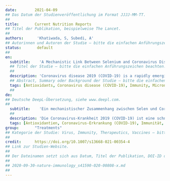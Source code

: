 ```yaml
---
date:        2021-04-09
## Das Datum der Studienveröffentlichung im Format JJJJ-MM-TT.
##
title:       Current Nutrition Reports
## Titel der Publikation, beispielweise The Lancet.
##
authors:      'Khatiwada, S, Subedi, A'
## Autorinnen und Autoren der Studie – bitte die einfachen Anführungszeichen beachten!
status:       default
##
en:
  subtitle:    'A Mechanistic Link Between Selenium and Coronavirus Disease 2019 (COVID-19)'
  ## Titel der Studie – bitte die einfachen Anführungszeichen beachten!
  ##
  description: 'Coronavirus disease 2019 (COVID-19) is a rapidly emerging disease caused by a highly contagious virus called severe acute respiratory syndrome coronavirus 2 (SARS-CoV-2), and this disease has affected millions of people across the world and led to hundreds of thousands of deaths worldwide. Nutrition is a key factor related to this disease, and nutritional status may determine the risk and outcomes of SARS-CoV-2 infection. Selenium is one of the major trace elements required for redox functions and has significant roles in viral infections. The purpose of this review was to examine the current evidence on the role of selenium in COVID-19. We reviewed studies on selenium and COVID-19, and other relevant studies to understand how selenium status can modify the risk of SARS-CoV-2 infection, and how selenium status might affect a person post-infection. We found that oxidative stress is a characteristic feature of COVID-19 disease, which is linked with the immunopathological disorder observed in individuals with severe COVID-19. Selenium plays a key role in strengthening immunity, reducing oxidative stress, preventing viral infections and supporting critical illness. Moreover, selenium deficiency is related to oxidative stress and hyperinflammation seen in critical illness, and selenium deficiency is found to be associated with the severity of COVID-19 disease. Selenium supplementation at an appropriate dose may act as supportive therapy in COVID-19. Future studies in large cohorts of COVID-19 are warranted to verify the benefits of selenium supplementation for reducing risk and severity of COVID-19. '
  ## Abstract, Summary oder Background der Studie – bitte die einfachen Anführungszeichen beachten!
  tags: [Antioxidants, Coronavirus disease (COVID-19), Immunity, Micronutrients, Selenium, Severe acute respiratory syndrome coronavirus 2, SARS-CoV-2]
  ##
de: 
## Deutsche DeepL-Übersetzung, siehe www.deepl.com.
##
  subtitle:    'Ein mechanistischer Zusammenhang zwischen Selen und Coronavirus-Erkrankungen 2019 (COVID-19)'
  ##
  description: 'Die Coronavirus-Krankheit 2019 (COVID-19) ist eine schnell aufkommende Krankheit, die durch ein hochansteckendes Virus namens Schweres Akutes Respiratorisches Syndrom Coronavirus 2 (SARS-CoV-2) verursacht wird, und diese Krankheit hat Millionen von Menschen auf der ganzen Welt betroffen und weltweit zu Hunderttausenden von Todesfällen geführt. Die Ernährung ist ein Schlüsselfaktor im Zusammenhang mit dieser Krankheit, und der Ernährungszustand kann das Risiko und die Folgen einer SARS-CoV-2-Infektion bestimmen. Selen ist eines der wichtigsten Spurenelemente, das für Redoxfunktionen erforderlich ist und eine wichtige Rolle bei Virusinfektionen spielt. Ziel dieser Übersichtsarbeit war, die aktuellen Erkenntnisse über die Rolle von Selen bei COVID-19 zu untersuchen. Wir überprüften Studien zu Selen und COVID-19 sowie andere relevante Studien, um zu verstehen, wie der Selenstatus das Risiko einer SARS-CoV-2-Infektion verändern kann und wie sich der Selenstatus auf eine Person nach der Infektion auswirken könnte. Wir fanden heraus, dass oxidativer Stress ein charakteristisches Merkmal der COVID-19-Erkrankung ist, das mit der immunpathologischen Störung zusammenhängt, die bei Personen mit schwerem COVID-19 beobachtet wird. Selen spielt eine Schlüsselrolle bei der Stärkung der Immunität, der Verringerung des oxidativen Stresses, der Vorbeugung von Virusinfektionen und der Unterstützung kritischer Erkrankungen. Darüber hinaus steht Selenmangel im Zusammenhang mit oxidativem Stress und Hyperinflammation, wie sie bei kritischen Erkrankungen auftreten, und Selenmangel wird mit dem Schweregrad der COVID-19-Erkrankung in Verbindung gebracht. Eine Selensupplementierung in angemessener Dosierung könnte als unterstützende Therapie bei COVID-19 dienen. Zukünftige Studien an großen Kohorten von COVID-19 sind gerechtfertigt, um den Nutzen einer Selensupplementierung zur Verringerung des Risikos und des Schweregrads von COVID-19 zu überprüfen.'
  tags: [Antioxidantien, Coronavirus-Erkrankung (COVID-19), Immunität, Mikronährstoffe, Selen, Schweres Akutes Respiratorisches Syndrom Coronavirus 2, SARS-CoV-2]
group:       "Treatments"
## Kategorie der Studie: Virus, Immunity, Therapeutics, Vaccines – bitte die Anführungszeichen beachten!
##
credit:      https://doi.org/10.1007/s13668-021-00354-4
## Link zur Studien-Website.
##
## Der Dateinamen setzt sich aus Datum, Titel der Publikation, DOI-ID der Studie (nach dem letzten Slash) und der Dateiendung zusammen. Bitte den Unterstrich vor der DOI-ID beachten!
##
## 2020-09-30-nature-immunology_s41590-020-00808-x.md
##
---
```

<object data="{{ page.link }}" style='height:calc(100vh - 400px); width: 100%' type='application/pdf'></object>